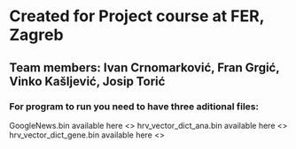 # Created for Project course at FER, Zagreb
## Team members: Ivan Crnomarković, Fran Grgić, Vinko Kašljević, Josip Torić

### For program to run you need to have three aditional files:

GoogleNews.bin available here <>
hrv_vector_dict_ana.bin available here <>
hrv_vector_dict_gene.bin available here <>
